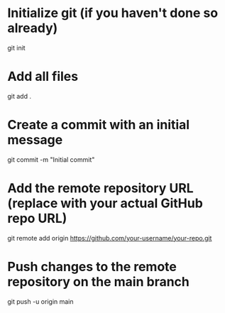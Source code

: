 # Initialize git (if you haven't done so already)
git init

# Add all files
git add .

# Create a commit with an initial message
git commit -m "Initial commit"

# Add the remote repository URL (replace with your actual GitHub repo URL)
git remote add origin https://github.com/your-username/your-repo.git

# Push changes to the remote repository on the main branch
git push -u origin main